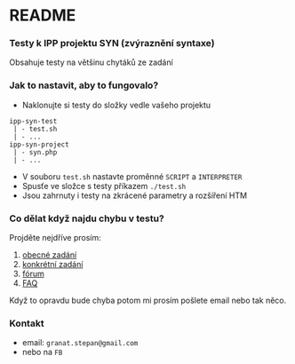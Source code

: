 # README #

### Testy k IPP projektu SYN (zvýraznění syntaxe) ###

Obsahuje testy na většinu chytáků ze zadání

### Jak to nastavit, aby to fungovalo? ###

* Naklonujte si testy do složky vedle vašeho projektu

```
ipp-syn-test
 | - test.sh
 | - ...
ipp-syn-project
 | - syn.php
 | - ...
```

* V souboru `test.sh` nastavte proměnné `SCRIPT` a `INTERPRETER`
* Spusťe ve složce s testy příkazem `./test.sh`
* Jsou zahrnuty i testy na zkrácené parametry a rozšíření HTM

### Co dělat když najdu chybu v testu? ###
Projděte nejdříve prosím:

1. [obecné zadání](https://wis.fit.vutbr.cz/FIT/st/course-files-st.php/course/IPP-IT/projects/2014-2015/Zadani/proj2015.pdf?cid=9999)
2. [konkrétní zadání](https://wis.fit.vutbr.cz/FIT/st/course-files-st.php/course/IPP-IT/projects/2014-2015/Zadani/syn.pdf?cid=9999)
3. [fórum](https://wis.fit.vutbr.cz/FIT/st/course-sl.php?id=561253)
4. [FAQ](https://wis.fit.vutbr.cz/FIT/st/cwk.php?title=IPP:FAQ&csid=561253&id=9999)

Když to opravdu bude chyba potom mi prosím pošlete email nebo tak něco.

### Kontakt ###

* email: `granat.stepan@gmail.com`
* nebo na `FB`